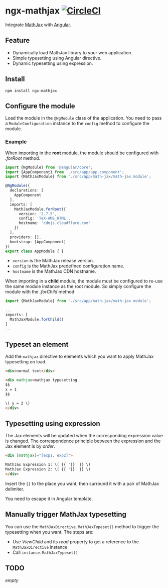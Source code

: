 # ngx-mathjax [![CircleCI][3]][4]

Integrate [MathJax][1] with [Angular][2].

## Feature

- Dynamically load MathJax library to your web application.
- Simple typesetting using Angular directive.
- Dynamic typesetting using expression.

## Install

```
npm install ngx-mathjax
```

## Configure the module

Load the module in the `@NgModule` class of the application.
You need to pass a `ModuleConfiguration` instance to the `config` method to configure the module.

### Example
 
When importing in the **root** module, the module should be configured
with *.forRoot* method.

```typescript
import {NgModule} from '@angular/core';
import {AppComponent} from './src/app/app.component';
import {MathJaxModule} from './src/app/math-jax/math-jax.module';

@NgModule({
  declarations: [
    AppComponent
  ],
  imports: [
    MathJaxModule.forRoot({
      version: '2.7.5',
      config: 'TeX-AMS_HTML',
      hostname: 'cdnjs.cloudflare.com'
    })
  ],
  providers: [],
  bootstrap: [AppComponent]
})
export class AppModule { }
```

- `version` is the MathJax release version.
- `config` is the MathJax predefined configuration name.
- `hostname` is the MathJax CDN hostname.

When importing in a **child** module, the module must be configured to
re-use the same module instance as the root module. So simply
configure the module with the *.forChild* method.

```typescript
import {MathJaxModule} from './src/app/math-jax/math-jax.module';

...
imports: [
  MathJaxModule.forChild()
]
...
```

## Typeset an element

Add the `mathjax` directive to elements which you want to apply MathJax typesetting on load.

```html
<div>normal text</div>

<div mathjax>mathjax typesetting
$$
x = 1
$$

\( y = 2 \)
</div>
```

## Typesetting using expression

The Jax elements will be updated when the corresponding expression value is changed.
The correspondence principle between the expression and the Jax element is by *order*.

```html
<div [mathjax]="[exp1, exp2]">

MathJax Expression 1: \( {{ '{}' }} \)
MathJax Expression 2: \( {{ '{}' }} \)
</div>
```

Insert the `{}` to the place you want, then surround it with a pair of MathJax delimiter.

You need to escape it in Angular template.

## Manually trigger MathJax typesetting

You can use the `MathJaxDirective.MathJaxTypeset()` method to trigger
the typesetting when you want. The steps are:

- Use *ViewChild* and its *read* property to get a reference to the
  `MathJaxDirective` instance
- Call `instance.MathJaxTypeset()`

## TODO

*empty*


[1]: https://www.mathjax.org/
[2]: https://angular.io/
[3]: https://circleci.com/gh/davidshen84/ngx-mathjax.svg?style=svg
[4]: https://circleci.com/gh/davidshen84/ngx-mathjax
